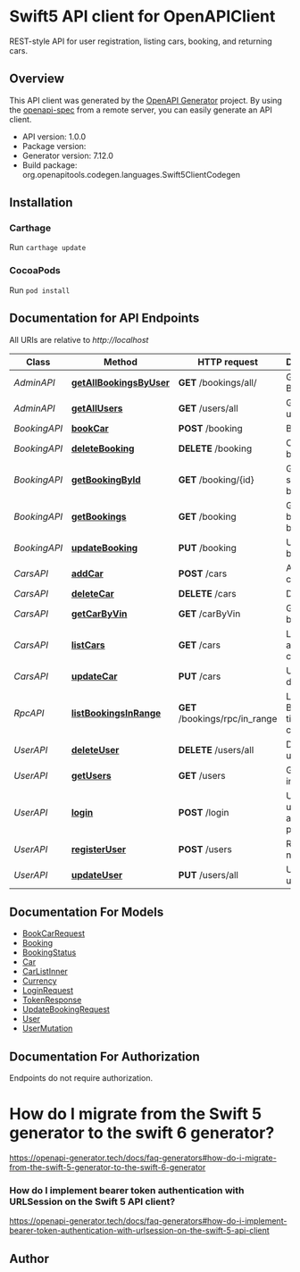 # Swift5 API client for OpenAPIClient

REST-style API for user registration, listing cars, booking, and returning cars.

## Overview
This API client was generated by the [OpenAPI Generator](https://openapi-generator.tech) project.  By using the [openapi-spec](https://github.com/OAI/OpenAPI-Specification) from a remote server, you can easily generate an API client.

- API version: 1.0.0
- Package version: 
- Generator version: 7.12.0
- Build package: org.openapitools.codegen.languages.Swift5ClientCodegen

## Installation

### Carthage

Run `carthage update`

### CocoaPods

Run `pod install`

## Documentation for API Endpoints

All URIs are relative to *http://localhost*

Class | Method | HTTP request | Description
------------ | ------------- | ------------- | -------------
*AdminAPI* | [**getAllBookingsByUser**](docs/AdminAPI.md#getallbookingsbyuser) | **GET** /bookings/all/ | Get All Bookings
*AdminAPI* | [**getAllUsers**](docs/AdminAPI.md#getallusers) | **GET** /users/all | Get all users
*BookingAPI* | [**bookCar**](docs/BookingAPI.md#bookcar) | **POST** /booking | Book a car
*BookingAPI* | [**deleteBooking**](docs/BookingAPI.md#deletebooking) | **DELETE** /booking | Cancel a booking
*BookingAPI* | [**getBookingById**](docs/BookingAPI.md#getbookingbyid) | **GET** /booking/{id} | Get a specific booking
*BookingAPI* | [**getBookings**](docs/BookingAPI.md#getbookings) | **GET** /booking | Get all bookings by a user
*BookingAPI* | [**updateBooking**](docs/BookingAPI.md#updatebooking) | **PUT** /booking | Update a booking
*CarsAPI* | [**addCar**](docs/CarsAPI.md#addcar) | **POST** /cars | Add a new car
*CarsAPI* | [**deleteCar**](docs/CarsAPI.md#deletecar) | **DELETE** /cars | Delete a car
*CarsAPI* | [**getCarByVin**](docs/CarsAPI.md#getcarbyvin) | **GET** /carByVin | Get a car by VIN
*CarsAPI* | [**listCars**](docs/CarsAPI.md#listcars) | **GET** /cars | List available cars
*CarsAPI* | [**updateCar**](docs/CarsAPI.md#updatecar) | **PUT** /cars | Update car details
*RpcAPI* | [**listBookingsInRange**](docs/RpcAPI.md#listbookingsinrange) | **GET** /bookings/rpc/in_range | List Bookings in time frame cars
*UserAPI* | [**deleteUser**](docs/UserAPI.md#deleteuser) | **DELETE** /users/all | Delete a user
*UserAPI* | [**getUsers**](docs/UserAPI.md#getusers) | **GET** /users | Get user info
*UserAPI* | [**login**](docs/UserAPI.md#login) | **POST** /login | User login using email and password
*UserAPI* | [**registerUser**](docs/UserAPI.md#registeruser) | **POST** /users | Register a new user
*UserAPI* | [**updateUser**](docs/UserAPI.md#updateuser) | **PUT** /users/all | Update user details


## Documentation For Models

 - [BookCarRequest](docs/BookCarRequest.md)
 - [Booking](docs/Booking.md)
 - [BookingStatus](docs/BookingStatus.md)
 - [Car](docs/Car.md)
 - [CarListInner](docs/CarListInner.md)
 - [Currency](docs/Currency.md)
 - [LoginRequest](docs/LoginRequest.md)
 - [TokenResponse](docs/TokenResponse.md)
 - [UpdateBookingRequest](docs/UpdateBookingRequest.md)
 - [User](docs/User.md)
 - [UserMutation](docs/UserMutation.md)


<a id="documentation-for-authorization"></a>
## Documentation For Authorization

Endpoints do not require authorization.


# How do I migrate from the Swift 5 generator to the swift 6 generator?

https://openapi-generator.tech/docs/faq-generators#how-do-i-migrate-from-the-swift-5-generator-to-the-swift-6-generator

### How do I implement bearer token authentication with URLSession on the Swift 5 API client?

https://openapi-generator.tech/docs/faq-generators#how-do-i-implement-bearer-token-authentication-with-urlsession-on-the-swift-5-api-client

## Author



